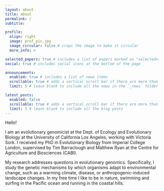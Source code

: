 ```yaml
---
layout: about
title: about
permalink: /
subtitle:

profile:
  align: right
  image: prof_pic.jpg
  image_circular: false # crops the image to make it circular
  more_info: >

selected_papers: true # includes a list of papers marked as "selected={true}"
social: true # includes social icons at the bottom of the page

announcements:
  enabled: true # includes a list of news items
  scrollable: true # adds a vertical scroll bar if there are more than 3 news items
  limit: 5 # leave blank to include all the news in the `_news` folder

latest_posts:
  enabled: false
  scrollable: true # adds a vertical scroll bar if there are more than 3 new posts items
  limit: 3 # leave blank to include all the blog posts
---
```


Hello! 

I am an evolutionary genomicist at the Dept. of Ecology and Evolutionary Biology at the University of California Los Angeles, working with Victoria Sork. I received my PhD in Evolutionary Biology from Imperial College London, supervised by Tim Barraclough and Matthew Ryan at the Centre for Agriculture and Biosciences (CABI). 

My research addresses questions in evolutionary genomics. Specifically, I study the genetic mechanisms by which organisms adapt to environmental change, such as a warming climate, disease, or anthropogenic-induced landscape changes. In my free time I like to be in nature, swimming and surfing in the Pacific ocean and running in the coastal hills.

